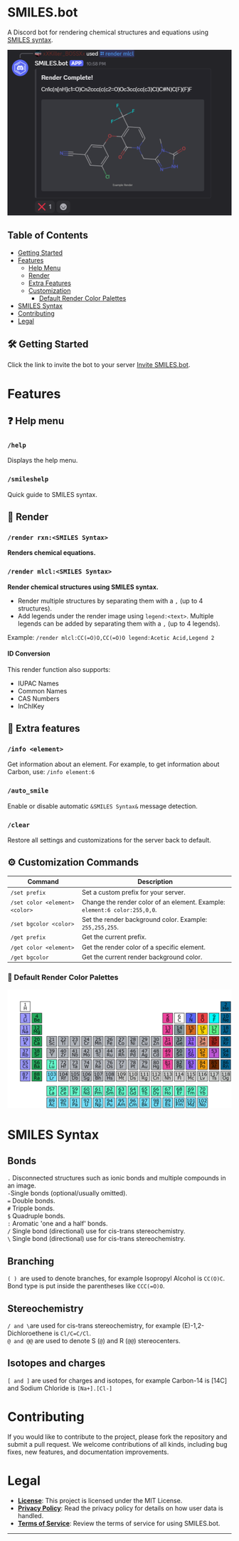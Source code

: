 # SMILES.bot

A Discord bot for rendering chemical structures and equations using [SMILES syntax](##smiles-syntax).

<p align="center">
<img src = "./assets/Demo.png" />
</p>

## Table of Contents
- [Getting Started](#getting-started)
- [Features](#features)
  - [Help Menu](#❓-help-menu)
  - [Render](#🧪-render)
  - [Extra Features](#🌟-extra-features)
  - [Customization](#⚙️-customization)
    - [Default Render Color Palettes](#🎨-default-render-color-palettes)
- [SMILES Syntax](#smiles-syntax)
- [Contributing](#contributing)
- [Legal](#legal)

## 🛠️ Getting Started
Click the link to invite the bot to your server [Invite SMILES.bot](https://discord.com/oauth2/authorize?client_id=1347275416225976333&permissions=0&integration_type=0&scope=bot).

# Features
## ❓ Help menu
### `/help`
Displays the help menu.

### `/smileshelp`
Quick guide to SMILES syntax.

## 🧪 Render
### `/render rxn:<SMILES Syntax>`
**Renders chemical equations.**

### `/render mlcl:<SMILES Syntax>`
**Render chemical structures using SMILES syntax.**
- Render multiple structures by separating them with a `,` (up to 4 structures).
- Add legends under the render image using `legend:<text>`. Multiple legends can be added by separating them with a `,` (up to 4 legends).

Example:
`/render mlcl:CC(=O)O,CC(=O)O legend:Acetic Acid,Legend 2`

#### ID Conversion
This render function also supports:
- IUPAC Names
- Common Names
- CAS Numbers
- InChIKey

## 🌟 Extra features
### `/info <element>`
Get information about an element. For example, to get information about Carbon, use: `/info element:6`
### `/auto_smile`
Enable or disable automatic `&SMILES Syntax&` message detection.
### `/clear`
Restore all settings and customizations for the server back to default.

## ⚙️ Customization Commands

| Command                  | Description                                                                 |
|--------------------------|-----------------------------------------------------------------------------|
| `/set prefix`            | Set a custom prefix for your server.                                       |
| `/set color <element> <color>`   | Change the render color of an element. Example: `element:6 color:255,0,0`. |
| `/set bgcolor <color>`   | Set the render background color. Example: `255,255,255`.                   |
| `/get prefix`            | Get the current prefix.                                                   |
| `/get color <element>`   | Get the render color of a specific element.                                |
| `/get bgcolor`           | Get the current render background color.                                  |

### 🎨 Default Render Color Palettes
<p align="center">
<img src = "./assets/Default_Color_Palette.png"/>
</p>

# SMILES Syntax
## Bonds
` . ` Disconnected structures such as ionic bonds and multiple compounds in an image.\
` - `Single bonds (optional/usually omitted).\
` = ` Double bonds.\
` # ` Tripple bonds.\
` $ ` Quadruple bonds.\
` : ` Aromatic 'one and a half' bonds.\
` / ` Single bond (directional) use for cis-trans stereochemistry.\
` \ ` Single bond (directional) use for cis-trans stereochemistry.
## Branching
`( ) `are used to denote branches, for example Isopropyl Alcohol is `CC(O)C`. Bond type is put inside the parentheses like `CCC(=O)O`.
## Stereochemistry
` / and \ `are used for cis-trans stereochemistry, for example (E)-1,2-Dichloroethene is `Cl/C=C/Cl`. \
` @ and @@ ` are used to denote S (`@`) and R (`@@`) stereocenters.
## Isotopes and charges
` [ and ] ` are used for charges and isotopes, for example Carbon-14 is [14C] and Sodium Chloride is `[Na+].[Cl-]`

# Contributing
If you would like to contribute to the project, please fork the repository and submit a pull request. We welcome contributions of all kinds, including bug fixes, new features, and documentation improvements.

# Legal
- **[License](./LICENSE)**: This project is licensed under the MIT License.
- **[Privacy Policy](./PRIVACY.md)**: Read the privacy policy for details on how user data is handled.
- **[Terms of Service](./TERMS.md)**: Review the terms of service for using SMILES.bot.

---
